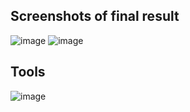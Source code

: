 ## Screenshots of final result

![image](https://github.com/verosampedro/HTML5-Basics/assets/146768253/abce84ab-af50-41c5-b48e-1018879162a2)
![image](https://github.com/verosampedro/HTML5-Basics/assets/146768253/5fd630bb-0022-4352-9979-8cd18d3c696c)

## Tools

![image](https://github.com/verosampedro/HTML5-Basics/assets/146768253/19e3be23-e609-42ef-ae82-836e3f72e6c0)




